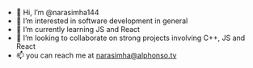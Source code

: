 - 👋 Hi, I’m @narasimha144
- 👀 I’m interested in software development in general
- 🌱 I’m currently learning JS and React
- 💞️ I’m looking to collaborate on strong projects involving C++, JS and React
- 📫 you can reach me at narasimha@alphonso.tv

<!---
narasimha144/narasimha144 is a ✨ special ✨ repository because its `README.md` (this file) appears on your GitHub profile.
You can click the Preview link to take a look at your changes.
--->

